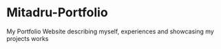 # Mitadru-Portfolio
My Portfolio Website describing myself, experiences and showcasing my projects works
